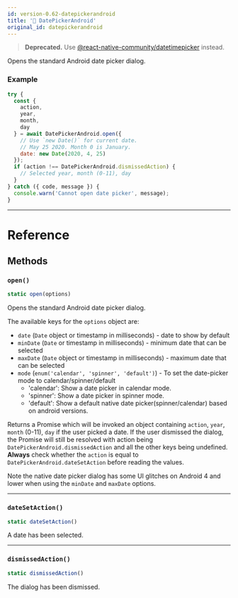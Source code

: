 ```yaml
---
id: version-0.62-datepickerandroid
title: '🚧 DatePickerAndroid'
original_id: datepickerandroid
---
```


> **Deprecated.** Use [@react-native-community/datetimepicker](https://github.com/react-native-community/react-native-datetimepicker) instead.

Opens the standard Android date picker dialog.

### Example

```jsx
try {
  const {
    action,
    year,
    month,
    day
  } = await DatePickerAndroid.open({
    // Use `new Date()` for current date.
    // May 25 2020. Month 0 is January.
    date: new Date(2020, 4, 25)
  });
  if (action !== DatePickerAndroid.dismissedAction) {
    // Selected year, month (0-11), day
  }
} catch ({ code, message }) {
  console.warn('Cannot open date picker', message);
}
```

---

# Reference

## Methods

### `open()`

```jsx
static open(options)
```

Opens the standard Android date picker dialog.

The available keys for the `options` object are:

- `date` (`Date` object or timestamp in milliseconds) - date to show by default
- `minDate` (`Date` or timestamp in milliseconds) - minimum date that can be selected
- `maxDate` (`Date` object or timestamp in milliseconds) - maximum date that can be selected
- `mode` (`enum('calendar', 'spinner', 'default')`) - To set the date-picker mode to calendar/spinner/default
  - 'calendar': Show a date picker in calendar mode.
  - 'spinner': Show a date picker in spinner mode.
  - 'default': Show a default native date picker(spinner/calendar) based on android versions.

Returns a Promise which will be invoked an object containing `action`, `year`, `month` (0-11), `day` if the user picked a date. If the user dismissed the dialog, the Promise will still be resolved with action being `DatePickerAndroid.dismissedAction` and all the other keys being undefined. **Always** check whether the `action` is equal to `DatePickerAndroid.dateSetAction` before reading the values.

Note the native date picker dialog has some UI glitches on Android 4 and lower when using the `minDate` and `maxDate` options.

---

### `dateSetAction()`

```jsx
static dateSetAction()
```

A date has been selected.

---

### `dismissedAction()`

```jsx
static dismissedAction()
```

The dialog has been dismissed.
